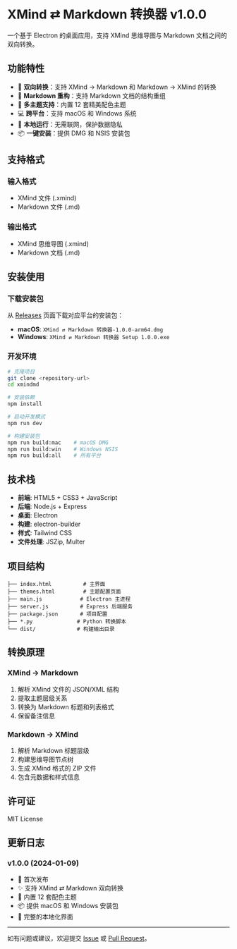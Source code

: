 # XMind ⇄ Markdown 转换器 v1.0.0

一个基于 Electron 的桌面应用，支持 XMind 思维导图与 Markdown 文档之间的双向转换。

## 功能特性

- 🔄 **双向转换**：支持 XMind → Markdown 和 Markdown → XMind 的转换
- 📝 **Markdown 重构**：支持 Markdown 文档的结构重组
- 🎨 **多主题支持**：内置 12 套精美配色主题
- 💻 **跨平台**：支持 macOS 和 Windows 系统
- 🚀 **本地运行**：无需联网，保护数据隐私
- 📦 **一键安装**：提供 DMG 和 NSIS 安装包

## 支持格式

### 输入格式
- XMind 文件 (.xmind)
- Markdown 文件 (.md)

### 输出格式
- XMind 思维导图 (.xmind)
- Markdown 文档 (.md)

## 安装使用

### 下载安装包

从 [Releases](../../releases) 页面下载对应平台的安装包：

- **macOS**: `XMind ⇄ Markdown 转换器-1.0.0-arm64.dmg`
- **Windows**: `XMind ⇄ Markdown 转换器 Setup 1.0.0.exe`

### 开发环境

```bash
# 克隆项目
git clone <repository-url>
cd xmindmd

# 安装依赖
npm install

# 启动开发模式
npm run dev

# 构建安装包
npm run build:mac    # macOS DMG
npm run build:win    # Windows NSIS
npm run build:all    # 所有平台
```

## 技术栈

- **前端**: HTML5 + CSS3 + JavaScript
- **后端**: Node.js + Express
- **桌面**: Electron
- **构建**: electron-builder
- **样式**: Tailwind CSS
- **文件处理**: JSZip, Multer

## 项目结构

```
├── index.html          # 主界面
├── themes.html         # 主题配置页面
├── main.js            # Electron 主进程
├── server.js          # Express 后端服务
├── package.json       # 项目配置
├── *.py              # Python 转换脚本
└── dist/             # 构建输出目录
```

## 转换原理

### XMind → Markdown
1. 解析 XMind 文件的 JSON/XML 结构
2. 提取主题层级关系
3. 转换为 Markdown 标题和列表格式
4. 保留备注信息

### Markdown → XMind
1. 解析 Markdown 标题层级
2. 构建思维导图节点树
3. 生成 XMind 格式的 ZIP 文件
4. 包含元数据和样式信息

## 许可证

MIT License

## 更新日志

### v1.0.0 (2024-01-09)
- 🎉 首次发布
- ✨ 支持 XMind ⇄ Markdown 双向转换
- 🎨 内置 12 套配色主题
- 📦 提供 macOS 和 Windows 安装包
- 🔧 完整的本地化界面

---

如有问题或建议，欢迎提交 [Issue](../../issues) 或 [Pull Request](../../pulls)。
